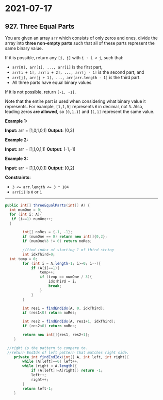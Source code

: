 # 2021-07-17

## 927. Three Equal Parts

You are given an array `arr` which consists of only zeros and ones, divide the array into **three non-empty parts** such that all of these parts represent the same binary value.

If it is possible, return any `[i, j]` with `i + 1 < j`, such that:

- `arr[0], arr[1], ..., arr[i]` is the first part,
- `arr[i + 1], arr[i + 2], ..., arr[j - 1]` is the second part, and
- `arr[j], arr[j + 1], ..., arr[arr.length - 1]` is the third part.
- All three parts have equal binary values.

If it is not possible, return `[-1, -1]`.

Note that the entire part is used when considering what binary value it represents. For example, `[1,1,0]` represents `6` in decimal, not `3`. Also, leading zeros **are allowed**, so `[0,1,1]` and `[1,1]` represent the same value.

**Example 1:**

**Input:** arr = \[1,0,1,0,1\]
**Output:** \[0,3\]

**Example 2:**

**Input:** arr = \[1,1,0,1,1\]
**Output:** \[-1,-1\]

**Example 3:**

**Input:** arr = \[1,1,0,0,1\]
**Output:** \[0,2\]

**Constraints:**

- `3 <= arr.length <= 3 * 104`
- `arr[i]` is `0` or `1`

---

```java
public int[] threeEqualParts(int[] A) {
  int numOne = 0;
  for (int i: A){
   if (i==1) numOne++;
  }

        int[] noRes = {-1, -1};
        if (numOne == 0) return new int[]{0,2};
        if (numOne%3 != 0) return noRes;

        //find index of starting 1 of third string
        int idxThird=0;
  int temp = 0;
        for (int i = A.length-1; i>=0; i--){
            if (A[i]==1){
                temp++;
                if (temp == numOne / 3){
                    idxThird = i;
                    break;
                }
            }
        }

        int res1 = findEndIdx(A, 0, idxThird);
        if (res1<0) return noRes;

        int res2 = findEndIdx(A, res1+1, idxThird);
        if (res2<0) return noRes;

        return new int[]{res1, res2+1};
    }

 //right is the pattern to compare to.
 //return EndIdx of left pattern that matches right side.
    private int findEndIdx(int[] A, int left, int right){
        while (A[left]==0) left++;
        while (right < A.length){
            if (A[left]!=A[right]) return -1;
            left++;
            right++;
        }
        return left-1;
    }
```
